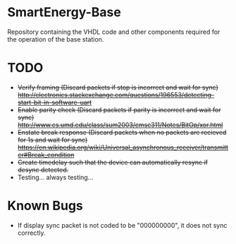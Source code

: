 # SmartEnergy-Base
Repository containing the VHDL code and other components required for the operation of the base station.

# TODO
- <s>Verify framing (Discard packets if stop is incorrect and wait for sync)
http://electronics.stackexchange.com/questions/196553/detecting-start-bit-in-software-uart</s>
- <s>Enable parity check (Discard packets if parity is incorrect and wait for sync)
http://www.cs.umd.edu/class/sum2003/cmsc311/Notes/BitOp/xor.html</s>
- <s>Enstate break response (Discard packets when no packets are recieved for 1s and wait for sync)
https://en.wikipedia.org/wiki/Universal_asynchronous_receiver/transmitter#Break_condition</s>
- <s>Create timedelay such that the device can automatically resync if desync detected.</s>
- Testing... always testing...

# Known Bugs
- If display sync packet is not coded to be "000000000", it does not sync correctly.
